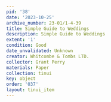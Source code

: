 ```yaml
---
pid: '38'
date: '2023-10-25'
archive_number: 23-01/1-4-39
title: Simple Guide to Weddings
description: Simple Guide to Weddings
extent: '1'
condition: Good
date_unvalidated: Unknown
creator: Whitcombe & Tombs LTD.
collector: Grant Perry
materials: Paper
collection: tinui
key: object
order: '037'
layout: tinui_item
---
```

